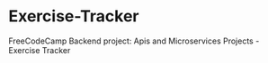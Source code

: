 # Exercise-Tracker
FreeCodeCamp Backend project: Apis and Microservices Projects - Exercise Tracker
